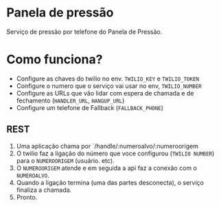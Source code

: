 Panela de pressão 
==========================

Serviço de pressão por telefone do Panela de Pressão.


# Como funciona?

 - Configure as chaves do twilio no env. `TWILIO_KEY` e `TWILIO_TOKEN`
 - Configure o numero que o serviço vai usar no env, `TWILIO_NUMBER`
 - Configure as URLs que vão lidar com espera de chamada e de fechamento (`HANDLER_URL`, `HANGUP_URL`)
 - Configure um telefone de Fallback (`FALLBACK_PHONE`)
 
 
## REST

1. Uma aplicação chama por `/handle/:numeroalvo/:numeroorigem
2. O twilio faz a ligação do número que voce configurou (`TWILIO NUMBER`) para o `NUMEROORIGEM` (usuário. etc).
3. O `NUMEROORIGEM` atende e em seguida a api faz a conexão com o `NUMEROALVO`.
4. Quando a ligação termina (uma das partes desconecta), o serviço finaliza a chamada.
5. Pronto.



